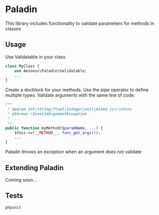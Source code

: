# Paladin
This library includes functionality to validate parameters for methods in classes

## Usage

Use Validatable in your class

```php
class MyClass {
    use Aesonus\Paladin\Validatable;
    ...
}
```

Create a docblock for your methods. Use the pipe operator to define multiple types.
Validate arguments with the same line of code.

```php
/**
 * @param int|string|float|integer|null|mixed $paramName
 * @throws \InvalidArgumentException
 * ...
 */
public function myMethod($paramName, ...) {
    $this->v(__METHOD__, func_get_args());
    ...
}
```

Paladin throws an exception when an argument does not validate

## Extending Paladin

Coming soon...



## Tests

```
phpunit
```